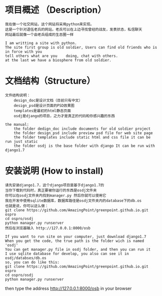 项目概述 （Description）
====================

	我在做一个社交网站，这个网站将采用python来实现。
	这是一个针对退伍老兵的网站，老兵可以在上边寻找曾经的战友，发表状态，私信聊天
	网站最后就像一个由老兵组成的生态圈一样

	I am writting a site with python.
	The site first group is old soldier, Users can find old friends who is in force with you
	tell others what are you 	doing, chat with others.
	at the last we have a biosphere from old soldier.

文档结构（Structure）
=====================
	文件结构说明：
		design_doc是设计文档（目前只有中文）
		design_psd是设计页面的PSD效果图
		templates是最初的html静态页面
		osdj是django的项目，之力才是真正的代码和你感兴趣的东西

	the manual:
		the folder dedign_doc include documents for old soldier project
		the folder design_psd include preview psd file for web site page
		the folder templates include static html and css file it can be run just static
		the folder osdj is the base folder with django It can be run with django1.7

安装说明 (How to install)
========================
  	请先安装django1.7，这个django项目是基于django1.7的
  	当你下载到代码时，真正要被你运行的东西是osdj文件夹
  	你可以在osdj文件夹内找到manager.py 然后你就可以使用它 
  	我在开发中使用sqlite数据库，数据库路径是osdj文件夹内的database下的db.os
  	也就是说，你可以这么做：
   	git clone https://github.com/AmazingPoint/greenpoint.github.io.git ospro
   	cd ospro/osdj
   	python manager.py runserver
	然后在浏览器输入 http://127.0.0.1:8000/osb

	If you want to run site on your computer, just download django1.7
	When you get the code, the true path is the folder wich is named 'osdj'
	You can get manager.py file in osdj folder, and then you can run it
	I use sqlite database for develop, you also can see it in osdj/databses/db.os
   	so, you can do like this:
   	git clone https://github.com/AmazingPoint/greenpoint.github.io.git ospro
   	cd ospro/osdj
   	python manager.py runserver
then type the address http://127.0.0.1:8000/osb in your browser
